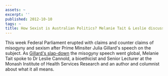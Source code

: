 ```yaml
---
assets: ~
excerpt: ''
published: 2012-10-10
tags: ~
title: How Sexist is Australian Politics? Melanie Tait & Leslie discuss on ABC Overnights
---
```

This week Federal Parliament erupted with claims and counter claims of misogyny and sexism after Prime Minsiter Julia Gillard's speech on the subject. As [Gillard's slap-down](http://www.abc.net.au/news/2012-10-10/international-reaction-to-gillard-speech/4305294) the misogyny speech went global, Melanie Tait spoke to Dr Leslie Cannold, a bioethicist and Senior Lecturer at the Monash Institute of Health Services Research and an author and columnist about what it all means. 